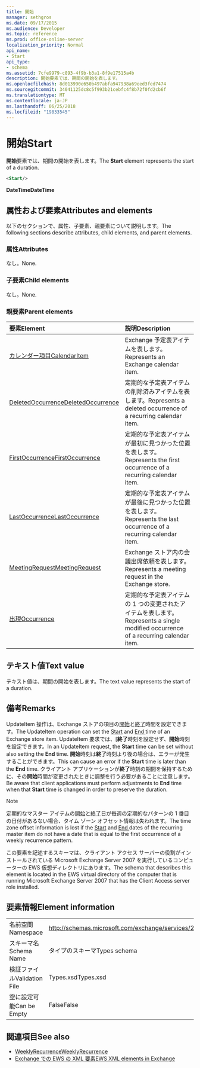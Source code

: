 ```yaml
---
title: 開始
manager: sethgros
ms.date: 09/17/2015
ms.audience: Developer
ms.topic: reference
ms.prod: office-online-server
localization_priority: Normal
api_name:
- Start
api_type:
- schema
ms.assetid: 7cfe9979-c893-4f9b-b3a1-8f9e17515a4b
description: 開始要素では、期間の開始を表します。
ms.openlocfilehash: 8d013990e650b497abfa947938a69eed3fed7474
ms.sourcegitcommit: 34041125dc8c5f993b21cebfc4f8b72f0fd2cb6f
ms.translationtype: MT
ms.contentlocale: ja-JP
ms.lasthandoff: 06/25/2018
ms.locfileid: "19833545"
---
```

# <a name="start"></a><span data-ttu-id="72c49-103">開始</span><span class="sxs-lookup"><span data-stu-id="72c49-103">Start</span></span>

<span data-ttu-id="72c49-104">**開始**要素では、期間の開始を表します。</span><span class="sxs-lookup"><span data-stu-id="72c49-104">The **Start** element represents the start of a duration.</span></span> 
  
```xml
<Start/>
```

<span data-ttu-id="72c49-105">**DateTime**</span><span class="sxs-lookup"><span data-stu-id="72c49-105">**DateTime**</span></span>

## <a name="attributes-and-elements"></a><span data-ttu-id="72c49-106">属性および要素</span><span class="sxs-lookup"><span data-stu-id="72c49-106">Attributes and elements</span></span>

<span data-ttu-id="72c49-107">以下のセクションで、属性、子要素、親要素について説明します。</span><span class="sxs-lookup"><span data-stu-id="72c49-107">The following sections describe attributes, child elements, and parent elements.</span></span>
  
### <a name="attributes"></a><span data-ttu-id="72c49-108">属性</span><span class="sxs-lookup"><span data-stu-id="72c49-108">Attributes</span></span>

<span data-ttu-id="72c49-109">なし。</span><span class="sxs-lookup"><span data-stu-id="72c49-109">None.</span></span>
  
### <a name="child-elements"></a><span data-ttu-id="72c49-110">子要素</span><span class="sxs-lookup"><span data-stu-id="72c49-110">Child elements</span></span>

<span data-ttu-id="72c49-111">なし。</span><span class="sxs-lookup"><span data-stu-id="72c49-111">None.</span></span>
  
### <a name="parent-elements"></a><span data-ttu-id="72c49-112">親要素</span><span class="sxs-lookup"><span data-stu-id="72c49-112">Parent elements</span></span>

|<span data-ttu-id="72c49-113">**要素**</span><span class="sxs-lookup"><span data-stu-id="72c49-113">**Element**</span></span>|<span data-ttu-id="72c49-114">**説明**</span><span class="sxs-lookup"><span data-stu-id="72c49-114">**Description**</span></span>|
|:-----|:-----|
|[<span data-ttu-id="72c49-115">カレンダー項目</span><span class="sxs-lookup"><span data-stu-id="72c49-115">CalendarItem</span></span>](calendaritem.md) <br/> |<span data-ttu-id="72c49-116">Exchange 予定表アイテムを表します。</span><span class="sxs-lookup"><span data-stu-id="72c49-116">Represents an Exchange calendar item.</span></span>  <br/> |
|[<span data-ttu-id="72c49-117">DeletedOccurrence</span><span class="sxs-lookup"><span data-stu-id="72c49-117">DeletedOccurrence</span></span>](deletedoccurrence.md) <br/> |<span data-ttu-id="72c49-118">定期的な予定表アイテムの削除済みアイテムを表します。</span><span class="sxs-lookup"><span data-stu-id="72c49-118">Represents a deleted occurrence of a recurring calendar item.</span></span>  <br/> |
|[<span data-ttu-id="72c49-119">FirstOccurrence</span><span class="sxs-lookup"><span data-stu-id="72c49-119">FirstOccurrence</span></span>](firstoccurrence.md) <br/> |<span data-ttu-id="72c49-120">定期的な予定表アイテムが最初に見つかった位置を表します。</span><span class="sxs-lookup"><span data-stu-id="72c49-120">Represents the first occurrence of a recurring calendar item.</span></span>  <br/> |
|[<span data-ttu-id="72c49-121">LastOccurrence</span><span class="sxs-lookup"><span data-stu-id="72c49-121">LastOccurrence</span></span>](lastoccurrence.md) <br/> |<span data-ttu-id="72c49-122">定期的な予定表アイテムが最後に見つかった位置を表します。</span><span class="sxs-lookup"><span data-stu-id="72c49-122">Represents the last occurrence of a recurring calendar item.</span></span>  <br/> |
|[<span data-ttu-id="72c49-123">MeetingRequest</span><span class="sxs-lookup"><span data-stu-id="72c49-123">MeetingRequest</span></span>](meetingrequest.md) <br/> |<span data-ttu-id="72c49-124">Exchange ストア内の会議出席依頼を表します。</span><span class="sxs-lookup"><span data-stu-id="72c49-124">Represents a meeting request in the Exchange store.</span></span>  <br/> |
|[<span data-ttu-id="72c49-125">出現</span><span class="sxs-lookup"><span data-stu-id="72c49-125">Occurrence</span></span>](occurrence.md) <br/> |<span data-ttu-id="72c49-126">定期的な予定表アイテムの 1 つの変更されたアイテムを表します。</span><span class="sxs-lookup"><span data-stu-id="72c49-126">Represents a single modified occurrence of a recurring calendar item.</span></span>  <br/> |
   
## <a name="text-value"></a><span data-ttu-id="72c49-127">テキスト値</span><span class="sxs-lookup"><span data-stu-id="72c49-127">Text value</span></span>

<span data-ttu-id="72c49-128">テキスト値は、期間の開始を表します。</span><span class="sxs-lookup"><span data-stu-id="72c49-128">The text value represents the start of a duration.</span></span>
  
## <a name="remarks"></a><span data-ttu-id="72c49-129">備考</span><span class="sxs-lookup"><span data-stu-id="72c49-129">Remarks</span></span>

<span data-ttu-id="72c49-130">UpdateItem 操作は、Exchange ストアの項目の[開始](start.md)と[終了](end-ex15websvcsotherref.md)時間を設定できます。</span><span class="sxs-lookup"><span data-stu-id="72c49-130">The UpdateItem operation can set the [Start](start.md) and [End ](end-ex15websvcsotherref.md) time of an Exchange store item.</span></span> <span data-ttu-id="72c49-131">UpdateItem 要求では、[**終了**時刻を設定せず、**開始**時刻を設定できます。</span><span class="sxs-lookup"><span data-stu-id="72c49-131">In an UpdateItem request, the **Start** time can be set without also setting the **End** time.</span></span> <span data-ttu-id="72c49-132">**開始**時刻は**終了**時刻より後の場合は、エラーが発生することができます。</span><span class="sxs-lookup"><span data-stu-id="72c49-132">This can cause an error if the **Start** time is later than the **End** time.</span></span> <span data-ttu-id="72c49-133">クライアント アプリケーションが**終了**時刻の期間を保持するために、その**開始**時間が変更されたときに調整を行う必要があることに注意します。</span><span class="sxs-lookup"><span data-stu-id="72c49-133">Be aware that client applications must perform adjustments to **End** time when that **Start** time is changed in order to preserve the duration.</span></span> 
  
> [!NOTE]
> <span data-ttu-id="72c49-134">定期的なマスター アイテムの[開始](start.md)と[終了](end-ex15websvcsotherref.md)日が毎週の定期的なパターンの 1 番目の日付があるない場合、タイム ゾーン オフセット情報は失われます。</span><span class="sxs-lookup"><span data-stu-id="72c49-134">The time zone offset information is lost if the [Start](start.md) and [End ](end-ex15websvcsotherref.md) dates of the recurring master item do not have a date that is equal to the first occurrence of a weekly recurrence pattern.</span></span> 
  
<span data-ttu-id="72c49-135">この要素を記述するスキーマは、クライアント アクセス サーバーの役割がインストールされている Microsoft Exchange Server 2007 を実行しているコンピューターの EWS 仮想ディレクトリにあります。</span><span class="sxs-lookup"><span data-stu-id="72c49-135">The schema that describes this element is located in the EWS virtual directory of the computer that is running Microsoft Exchange Server 2007 that has the Client Access server role installed.</span></span>
  
## <a name="element-information"></a><span data-ttu-id="72c49-136">要素情報</span><span class="sxs-lookup"><span data-stu-id="72c49-136">Element information</span></span>

|||
|:-----|:-----|
|<span data-ttu-id="72c49-137">名前空間</span><span class="sxs-lookup"><span data-stu-id="72c49-137">Namespace</span></span>  <br/> |http://schemas.microsoft.com/exchange/services/2006/types  <br/> |
|<span data-ttu-id="72c49-138">スキーマ名</span><span class="sxs-lookup"><span data-stu-id="72c49-138">Schema Name</span></span>  <br/> |<span data-ttu-id="72c49-139">タイプのスキーマ</span><span class="sxs-lookup"><span data-stu-id="72c49-139">Types schema</span></span>  <br/> |
|<span data-ttu-id="72c49-140">検証ファイル</span><span class="sxs-lookup"><span data-stu-id="72c49-140">Validation File</span></span>  <br/> |<span data-ttu-id="72c49-141">Types.xsd</span><span class="sxs-lookup"><span data-stu-id="72c49-141">Types.xsd</span></span>  <br/> |
|<span data-ttu-id="72c49-142">空に設定可能</span><span class="sxs-lookup"><span data-stu-id="72c49-142">Can be Empty</span></span>  <br/> |<span data-ttu-id="72c49-143">False</span><span class="sxs-lookup"><span data-stu-id="72c49-143">False</span></span>  <br/> |
   
## <a name="see-also"></a><span data-ttu-id="72c49-144">関連項目</span><span class="sxs-lookup"><span data-stu-id="72c49-144">See also</span></span>

- [<span data-ttu-id="72c49-145">WeeklyRecurrence</span><span class="sxs-lookup"><span data-stu-id="72c49-145">WeeklyRecurrence</span></span>](weeklyrecurrence.md)
- [<span data-ttu-id="72c49-146">Exchange での EWS の XML 要素</span><span class="sxs-lookup"><span data-stu-id="72c49-146">EWS XML elements in Exchange</span></span>](ews-xml-elements-in-exchange.md)

